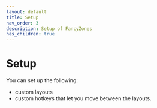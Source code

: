 ```yaml
---
layout: default
title: Setup
nav_order: 3
description: Setup of FancyZones
has_children: true
---
```


# Setup

You can set up the following:

- custom layouts
- custom hotkeys that let you move between the layouts.